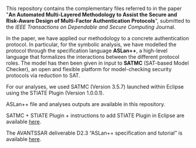 This repository contains the complementary files referred to in the paper "**An Automated Multi-Layered Methodology to Assist the Secure and Risk-Aware Design of Multi-Factor Authentication Protocols**", submitted to the *IEEE Transactions on Dependable and Secure Computing* Journal.

In the paper, we have applied our methodology to a concrete authentication protocol. In particular, for the symbolic analysis, we have modelled the protocol through the specification language **ASLan++**, a high-level language that formalizes the interactions between the different protocol roles. The model has then been given in input to **SATMC** (SAT-based Model Checker), an open and flexible platform for model-checking security protocols via reduction to SAT.

For our analyses, we used SATMC (Version 3.5.7) launched within Eclipse using the STIATE Plugin (Version 1.0.0.1).

ASLan++ file and analyses outputs are available in this repository.

SATMC + STIATE Plugin + instructions to add STIATE Plugin in Eclipse are available [here](https://drive.google.com/a/fbk.eu/file/d/1Qc5T_VxXYPLh6i4IbEmuZlh_vM5cKu3_/view?usp=sharing).

The AVANTSSAR deliverable D2.3 “ASLan++ specification and tutorial” is available [here](https://drive.google.com/a/fbk.eu/file/d/1TsPxkw09ziDaY21ytgIZyg7m9I9lpBMb/view?usp=sharing).

